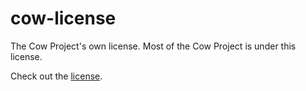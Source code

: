 # cow-license
The Cow Project's own license. Most of the Cow Project is under this license.

Check out the [license](./LICENSE.md).
